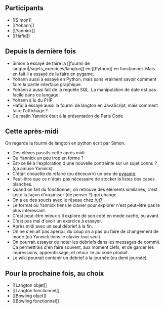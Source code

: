 ## Participants

- [[Simon]]
- [[Yohann]]
- [[Yannick]]
- [[Hafid]]

## Depuis la dernière fois

- Simon a essayé de faire la [[fourmi de langton|/sujets_exercices/langton]] en [[Python]] en
  fonctionnel. Mais en fait il a essayé de la faire en pygame.
- Yohann aussi à essayé en Python, mais sans vraiment savoir comment faire la
  partie interface graphique.
- Yohann à aussi fait de la requête SQL. La manipulation de date est pas facile
  dans ce langage.
- Yohann à lu du PHP.
- Hafid à essayé aussi la fourmi de langton en JavaScript, mais comment faire
  l'affichage ?
- Ce matin Yannick était à la présentation de Paris Code

## Cette après-midi

On regarde la fourmi de langton en python écrit par Simon.

- Des élèves passifs cette après midi.
- Ou Yannick un peu trop en forme ?
- Est-ce lié à l'exploration d'une nouvelle contrainte sur un sujet connu ? (ça
  amuse Yannick).
- C'était chouette de refaire (ou découvrir) un peu de
  [pygame](http://www.pygame.org).
- Peut-être que ce n'étais pas nécessaire de stocker la listes des cases
  blanches.
- Quand on fait du fonctionnel, on retrouve des éléments similaires, c'est
  juste la façon d'organiser (de penser ?) qui change.
- On a eu des soucis avec le réseau chez [/ut7](http://ut7.fr)
- Le format où Yannick tiens le clavier pour explorer n'est peut-être pas le
  plus intéressant.
- C'est peut-être mieux s'il explore de son coté en mode caché, ou avant.
- C'est pas mal d'avoir un exercice à essayer.
- Après midi avec un seul débrief à la fin.
- On ne s'en ait pas aperçu, du coup on a pas pu faire de changement de mode
  (où Yannick tiens le clavier tout seul).
- On pourrait essayer de noter les debriefs dans les messages de commit. Ça
  permettrais d'en faire souvent, aux moment clefs, et de garder les
  impressions, apprentissage, et retour lié au code produit.
- Le wiki pourrait contenir un debrief à la journée (ou demi journée).

## Pour la prochaine fois, au choix

- [[Langton objet]]
- [[Langton fonctionnel]]
- [[Bowling objet]]
- [[Bowling fonctionnel]]
